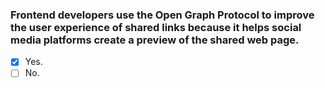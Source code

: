 ### Frontend developers use the Open Graph Protocol to improve the user experience of shared links because it helps social media platforms create a preview of the shared web page.

- [x] Yes.
- [ ] No.
